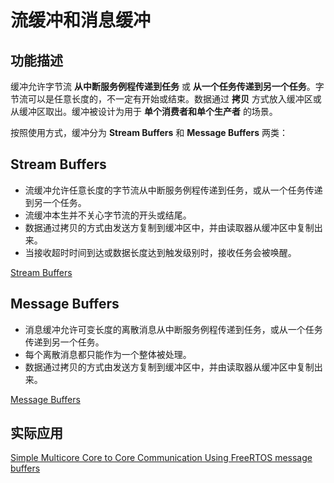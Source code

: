 # 流缓冲和消息缓冲

## 功能描述

缓冲允许字节流 **从中断服务例程传递到任务** 或 **从一个任务传递到另一个任务**。字节流可以是任意长度的，不一定有开始或结束。数据通过 **拷贝** 方式放入缓冲区或从缓冲区取出。缓冲被设计为用于 **单个消费者和单个生产者** 的场景。

按照使用方式，缓冲分为 **Stream Buffers** 和 **Message Buffers** 两类：

## Stream Buffers

 - 流缓冲允许任意长度的字节流从中断服务例程传递到任务，或从一个任务传递到另一个任务。
 - 流缓冲本生并不关心字节流的开头或结尾。 
 - 数据通过拷贝的方式由发送方复制到缓冲区中，并由读取器从缓冲区中复制出来。
 - 当接收超时时间到达或数据长度达到触发级别时，接收任务会被唤醒。

 [Stream Buffers][1]

## Message Buffers

 - 消息缓冲允许可变长度的离散消息从中断服务例程传递到任务，或从一个任务传递到另一个任务。
 - 每个离散消息都只能作为一个整体被处理。
 - 数据通过拷贝的方式由发送方复制到缓冲区中，并由读取器从缓冲区中复制出来。

 [Message Buffers][2]

## 实际应用

 [Simple Multicore Core to Core Communication Using FreeRTOS message buffers][3]

 [1]: https://www.freertos.org/RTOS-stream-buffer-example.html
 [2]: https://www.freertos.org/RTOS-message-buffer-example.html
 [3]: https://www.freertos.org/2020/02/simple-multicore-core-to-core-communication-using-freertos-message-buffers.html
